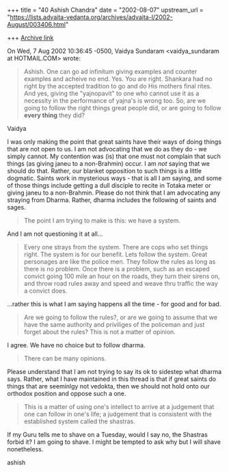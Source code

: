 +++
title = "40 Ashish Chandra"
date = "2002-08-07"
upstream_url = "https://lists.advaita-vedanta.org/archives/advaita-l/2002-August/003406.html"

+++
[Archive link](https://lists.advaita-vedanta.org/archives/advaita-l/2002-August/003406.html)

On Wed, 7 Aug 2002 10:36:45 -0500, Vaidya Sundaram
<vaidya_sundaram at HOTMAIL.COM> wrote:

>Ashish.
> One can go ad infinitum giving examples and counter examples and acheive
no
>end. Yes. You are right. Shankara had no right by the accepted tradition to
>go and do His mothers final rites. And yes, giving the "yajnopavit" to one
>who cannot use it as a necessity in the performance of yajna's is wrong
too.
>So, are we going to follow the right things great people did, or are going
>to follow **every thing** they did?

Vaidya

I was only making the point that great saints have their ways of doing
things that are not open to us. I am not advocating that we do as they do -
we simply cannot. My contention was (is) that one must not complain that
such things (as giving janeu to a non-Brahmin) occur. I am *not* saying
that we should do that. Rather, our blanket opposition to such things is a
little dogmatic. Saints work in mysterious ways - that is all I am saying,
and some of those things include getting a dull disciple to recite in
Totaka meter or giving janeu to a non-Brahmin. Please do not think that I
am advocating any straying from Dharma. Rather, dharma includes the
following of saints and sages.

>
> The point I am trying to make is this: we have a system.

And I am not questioning it at all...

>Every one strays
>from the system. There are cops who set things right. The system is for our
>benefit. Lets follow the system. Great personages are like the police men.
>They follow the rules as long as there is no problem. Once there is a
>problem, such as an escaped convict going 100 mile an hour on the roads,
>they turn their sirens on, and throw road rules away and speed and weave
>thru traffic the way a convict does.

...rather this is what I am saying happens all the time - for good and for
bad.

>Are we going to follow the rules?, or
>are we going to assume that we have the same authority and priviliges of
the
>policeman and just forget about the rules? This is not a matter of opinion.

I agree. We have no choice but to follow dharma.

>There can be many opinions.

Please understand that I am not trying to say its ok to sidestep what
dharma says. Rather, what I have maintained in this thread is that if great
saints do things that are seeminlgy not vedokta, then we should not hold
onto our orthodox position and oppose such a one.

>This is a matter of using one's intellect to
>arrive at a judgement that one can follow in one's life; a judgement that
is
>consistent with the established system called the shastras.
>

If my Guru tells me to shave on a Tuesday, would I say no, the Shastras
forbid it? I am going to shave. I might be tempted to ask why but I will
shave nonetheless.

ashish

